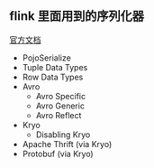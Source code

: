 ## flink 里面用到的序列化器
[官方文档](https://flink.apache.org/2020/04/15/flink-serialization-tuning-vol.-1-choosing-your-serializer-if-you-can/)

* PojoSerialize
* Tuple Data Types
* Row Data Types
* Avro
  * Avro Specific 
  * Avro Generic
  * Avro Reflect
* Kryo
  * Disabling Kryo
* Apache Thrift (via Kryo)
* Protobuf (via Kryo)
